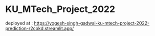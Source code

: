 # KU_MTech_Project_2022
deployed at : https://yogesh-singh-gadwal-ku-mtech-project-2022-prediction-r2cokd.streamlit.app/
